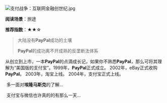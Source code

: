 ![支付战争：互联网金融创世纪.jpg](https://i.loli.net/2020/02/29/UCT4yAh3DJkpH1m.jpg)

**阅读场景**：旅途

**推荐指数**：★★☆

> 大陆没有**PayPal**成功的土壤
>
> **PayPal**的成功离不开成熟的反垄断法体系

​	从创立到上市，一本**PayPal**的点滴成长记，如果你不熟悉**PayPal**，那么可将其理解为“美国版的支付宝”。1999年，**PayPal**正式成立。 2002年，eBay正式收购**PayPal**。 2003年，淘宝上线。 2004年，支付宝正式上线。

​	多一面对**埃隆马斯克**的了解...

​	支付宝与微信也许真的的有那么一天...